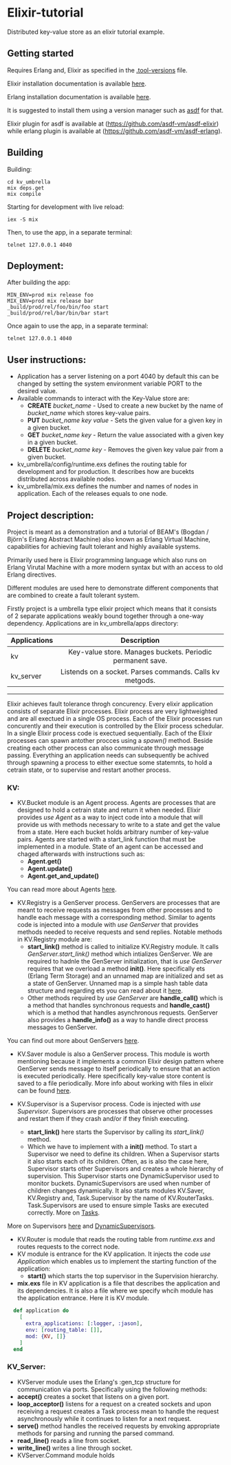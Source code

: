 # Elixir-tutorial
Distributed key-value store as an elixir tutorial example.


## Getting started

Requires Erlang and, Elixir as specified in the [.tool-versions](./.tool-versions) file.

Elixir installation documentation is available [here](https://elixir-lang.org/install.html).

Erlang installation documentation is available [here](https://www.erlang.org/downloads).

It is suggested to install them using a version manager such as [asdf](https://asdf-vm.com/guide/getting-started.html) for that.

Elixir plugin for asdf is available at (https://github.com/asdf-vm/asdf-elixir) while erlang plugin is available at (https://github.com/asdf-vm/asdf-erlang).

## Building

Building:
```
cd kv_umbrella
mix deps.get
mix compile
```

Starting for development with live reload:

```
iex -S mix
```

Then, to use the app, in a separate terminal:

```
telnet 127.0.0.1 4040
````

## Deployment:

After building the app:

```
MIN_ENV=prod mix release foo
MIX_ENV=prod mix release bar
_build/prod/rel/foo/bin/foo start
_build/prod/rel/bar/bin/bar start
```

Once again to use the app, in a separate terminal:

```
telnet 127.0.0.1 4040
```

## User instructions:

* Application has a server listening on a port 4040 by default this can be changed by setting the system environment variable PORT to the desired value.
* Available commands to interact with the Key-Value store are:
  * **CREATE** _bucket_name_  -  Used to create a new bucket by the name of _bucket_name_ which stores key-value pairs.
  * **PUT** _bucket_name_ _key_ _value_  -  Sets the given value for a given key in a given bucket.
  * **GET** _bucket_name_ _key_  -  Return the value associated with a given key in a given bucket.
  * **DELETE** _bucket_name_ _key_  -  Removes the given key value pair from a given bucket.
* kv_umbrella/config/runtime.exs defines the routing table for development and for production. It describes how are bucekts distributed across available nodes.
* kv_umbrella/mix.exs defines the number and names of nodes in application. Each of the releases equals to one node.

## Project description:

Project is meant as a demonstration and a tutorial of BEAM's (Bogdan / Björn's Erlang Abstract Machine) also known as Erlang Virtual Machine, capabilities for achieving fault tolerant and highly available systems.  

Primarily used here is Elixir programming language which also runs on Erlang Virutal Machine with a more modern syntax but with an access to old Erlang directives.

Different modules are used here to demonstrate different components that are combined to create a fault tolerant system.

Firstly project is a umbrella type elixir project which means that it consists of 2 separate applications weakly bound together through a one-way dependency. Applications are in kv_umbrella/apps directory:

| Applications  | Description                                                | 
| ------------- |:----------------------------------------------------------:| 
| kv            | Key-value store. Manages buckets. Periodic permanent save. |
| kv_server     | Listends on a socket. Parses commands. Calls kv metgods.   |

---

Elixir achieves fault tolerance throgh concurency. Every elixir application consists of separate Elixir processes. Elixir process are very lightweighted and are all exectued in a single OS process. Each of the Elixir processes run concurently and their execution is controlled by the Elixir process schedular. In a single Elixir process code is exectued sequentially. Each of the Elixir processes can spawn antother procces using a _spawn()_ method. Beside creating each other process can also communicate through message passing. Everything an application needs can subsequently be achived through spawning a process to either exectue some statemnts, to hold a cetrain state, or to supervise and restart another process.

### KV:

* KV.Bucket module is an Agent process. Agents are processes that are designed to hold a cetrain state and return it when needed. Elixir provides _use Agent_ as a way to inject code into a module that will provide us with methods necessary to write to a state and get the value from a state. Here each bucket holds arbitrary number of key-value pairs. Agents are started with a start_link function that must be implemented in a module. State of an agent can be accessed and chaged afterwards with instructions such as:
  * **Agent.get()**
  * **Agent.update()**
  * **Agent.get_and_update()**

You can read more about Agents [here](https://hexdocs.pm/elixir/agents.html).

* KV.Registry is a GenServer process. GenServers are processes that are meant to receive requests as messages from other processes and to handle each message with a corresponding method. Similar to agents code is injected into a module with _use GenServer_ that provides methods needed to receive requests and send replies. Notable methods in KV.Registry module are:
  * **start_link()** method is called to initialize KV.Registry module. It calls _GenServer.start_link()_ method which intializes GenServer. We are required to hadnle the GenServer initialization, that is _use GenServer_ requires that we overload a method **init()**.  Here specifically ets (Erlang Term Storage) and an unnamed map are initialized and set as a state of GenServer. Unnamed map is a simple hash table data structure and regarding ets you can read about it [here](https://hexdocs.pm/elixir/erlang-term-storage.html).
  * Other methods required by _use GenServer_ are **handle_call()** which is a method that handles synchronous requests and **handle_cast()** which is a method that handles asynchronous requests. GenServer also provides a **handle_info()** as a way to handle direct process messages to GenServer.

You can find out more about GenServers [here](https://hexdocs.pm/elixir/genservers.html).
* KV.Saver module is also a GenServer process. This module is worth mentioning because it implements a common Elixir design pattern where GenServer sends message to itself periodically to ensure that an action is executed periodically. Here specifically key-value store content is saved to a file periodically. More info about working with files in elixir can be found [here](https://hexdocs.pm/elixir/io-and-the-file-system.html).

* KV.Supervisor is a Supervisor process. Code is injected with _use Supervisor_. Supervisors are processes that observe other processes and restart them if they crash and/or if they finish executing.
  * **start_link()** here starts the Supervisor by calling its _start_link()_ method.
  * Which we have to implement with a **init()** method. To start a Supervisor we need to define its children. When a Supervisor starts it also starts each of its children. Often, as is also the case here, Supervisor starts other Supervisors and creates a whole hierarchy of supervision. This Supervisor starts one DynamicSupervisor used to monitor buckets. DynamicSupervisors are used when number of children changes dynamically. It also starts modules KV.Saver, KV.Registry and, Task.Supervisor by the name of KV.RouterTasks. Task.Supervisors are used to ensure simple Tasks are executed correctly. More on [Tasks](https://hexdocs.pm/elixir/task-and-gen-tcp.html#tasks).

More on Supervisors [here](https://hexdocs.pm/elixir/supervisor-and-application.html) and [DynamicSupervisors](https://hexdocs.pm/elixir/dynamic-supervisor.html).

* KV.Router is module that reads the routing table from _runtime.exs_ and routes requests to the correct node.
* KV module is entrance for the KV application. It injects the code _use Application_ which enables us to implement the starting function of the application:
  * **start()** which starts the top supervisor in the Supervision hierarchy.
* **mix.exs** file in KV application is a file that describes the application and its dependencies. It is also a file where we specify whcih module has the application entrance. Here it is KV module.
```elixir
  def application do
    [
      extra_applications: [:logger, :jason],
      env: [routing_table: []],
      mod: {KV, []}
    ]
  end
```

### KV_Server:

* KVServer module uses the Erlang's :gen_tcp structure for communication via ports. Specifically using the following methods:
 * **accept()** creates a socket that listens on a given port.
 * **loop_acceptor()** listens for a request on a created sockets and upon receiving a request creates a Task process mean to handle the request asynchronously while it continues to listen for a next request.
 * **serve()** method handles the received requests by envoking appropriate methods for parsing and running the parsed command.
 * **read_line()** reads a line from socket.
 * **write_line()** writes a line through socket.
* KVServer.Command module holds 
